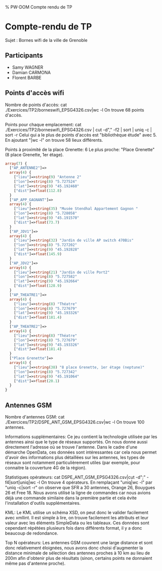 % PW-DOM  Compte rendu de TP

# Compte-rendu de TP

Sujet : Bornes wifi de la ville de Grenoble

## Participants 

* Samy WAGNER
* Damian CARMONA
* Florent BARBE

## Points d'accès wifi

Nombre de points d'accès:
cat ./Exercices/TP2/borneswifi_EPSG4326.csv|wc -l
On trouve 68 points d'accès.

Points pour chaque emplacement:
cat ./Exercices/TP2/borneswifi_EPSG4326.csv | cut -d"," -f2 | sort | uniq -c | sort -r
Celui qui a le plus de points d'accès est "bibliothèque étude" avec 5.
En ajoutant "|wc -l" on trouve 58 lieux différents.

Points à proximité de la place Grenette: 6
Le plus proche: "Place Grenette" (8 place Grenette, 1er étage).
```php
array(7) {
  ["AP_ANTENNE2"]=>
  array(4) {
    ["lieu"]=>string(9) "Antenne 2"
    ["lon"]=>string(8) "5.727524"
    ["lat"]=>string(9) "45.192460"
    ["dist"]=>float(112.8)
  }
  ["AP_APP_GAGNANT"]=>
  array(4) {
    ["lieu"]=>string(35) "Musée Stendhal Appartement Gagnon "
    ["lon"]=>string(8) "5.728058"
    ["lat"]=>string(9) "45.191570"
    ["dist"]=>float(73.7)
  }
  ["AP_JDV1"]=>
  array(4) {
    ["lieu"]=>string(32) "Jardin de ville AP switch 470Bis"
    ["lon"]=>string(8) "5.727202"
    ["lat"]=>string(9) "45.192828"
    ["dist"]=>float(145.9)
  }
  ["AP_JDV2"]=>
  array(4) {
    ["lieu"]=>string(21) "Jardin de ville Port2"
    ["lon"]=>string(8) "5.727582"
    ["lat"]=>string(9) "45.192664"
    ["dist"]=>float(128.9)
  }
  ["AP_THEATRE1"]=>
  array(4) {
    ["lieu"]=>string(8) "Théatre"
    ["lon"]=>string(8) "5.727679"
    ["lat"]=>string(9) "45.193326"
    ["dist"]=>float(181.4)
  }
  ["AP_THEATRE2"]=>
  array(4) {
    ["lieu"]=>string(8) "Théatre"
    ["lon"]=>string(8) "5.727679"
    ["lat"]=>string(9) "45.193326"
    ["dist"]=>float(181.4)
  }
  ["Place Grenette"]=>
  array(4) {
    ["lieu"]=>string(38) "8 place Grenette, 1er étage (neptune)"
    ["lon"]=>string(8) "5.727342"
    ["lat"]=>string(9) "45.191064"
    ["dist"]=>float(20.1)
  }
}
```

## Antennes GSM

Nombre d'antennes GSM:
cat ./Exercices/TP2/DSPE_ANT_GSM_EPSG4326.csv|wc -l
On trouve 100 antennes.

Informations supplémentaires:
Ce jeu contient la technologie utilisée par les antennes ainsi que le type de réseaux supportés. On nous donne aussi directement l'adresse où se trouve l'antenne.
Dans le cadre d'une démarche OpenData, ces données sont intéressantes car cela nous permet d'avoir des informations plus détaillées sur les antennes, les types de réseaux sont notamment particulièrement utiles (par exemple, pour connaitre la couverture 4G de la région).

Statistiques opérateurs:
cat DSPE_ANT_GSM_EPSG4326.csv|cut -d";" -f4|sort|uniq|wc -l
On trouve 4 opérateurs.
En remplaçant "uniq|wc -l" par "uniq -c|sort -r" on observe que SFR a 30 antennes, Orange 26, Bouygues 26 et Free 18.
Nous avons utilisé la ligne de commandes car nous avions déjà une commande similaire dans la première partie et cela évite l'installation d'outils supplémentaires.

KML:
Le KML utilise un schéma XSD, on peut donc le valider facilement avec xmllint.
Il est simple à lire, on trouve facilement les attributs et leur valeur avec les éléments SimpleData ou les tableaux. Ces données sont cependant répétées plusieurs fois dans différents format, il y a donc beaucoup de redondance.

Top N opérateurs:
Les antennes GSM couvrent une large distance et sont donc relativement éloignées, nous avons donc choisi d'augmenter la distance minimale de sélection des antennes proches à 10 km au lieu de 200m afin d'obtenir plus de résultats (sinon, certains points ne donnaient même pas d'antenne proche).